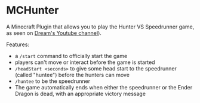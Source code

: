 # MCHunter

A Minecraft Plugin that allows you to play the Hunter VS Speedrunner game, as seen on [Dream's Youtube channel](https://www.youtube.com/channel/UCTkXRDQl0luXxVQrRQvWS6w)).

Features:
- a `/start` command to officially start the game
- players can't move or interact before the game is started
- `/headStart <seconds>` to give some head start to the speedrunner (called "huntee") before the hunters can move
- `/huntee` to be the speedrunner
- The game automatically ends when either the speedrunner or the Ender Dragon is dead, with an appropriate victory message
